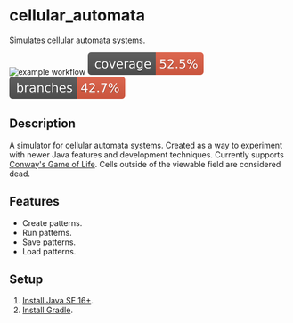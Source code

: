 # cellular_automata
Simulates cellular automata systems.

![example workflow](https://github.com/h93xv2/cellular_automata/actions/workflows/codeql-analysis.yml/badge.svg) ![Coverage](.github/badges/jacoco.svg) ![Branches](.github/badges/branches.svg)


## Description

A simulator for cellular automata systems. Created as a way to experiment with newer Java features and development techniques. Currently supports [Conway's Game of Life](https://en.wikipedia.org/wiki/Conway%27s_Game_of_Life). Cells outside of the viewable field are considered dead.

## Features

* Create patterns.
* Run patterns.
* Save patterns.
* Load patterns.

## Setup

1. [Install Java SE 16+](https://www.oracle.com/java/technologies/javase-downloads.html).
2. [Install Gradle](https://gradle.org/install/).
